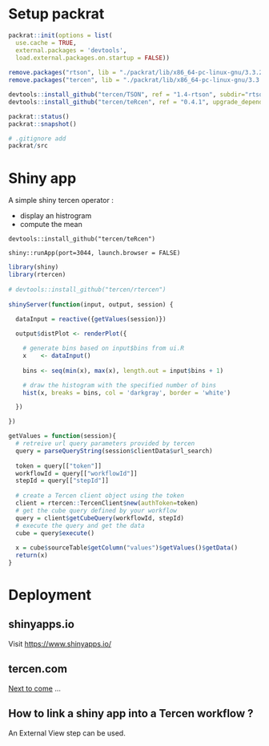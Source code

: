 # Setup packrat 

```R
packrat::init(options = list(
  use.cache = TRUE,
  external.packages = 'devtools',
  load.external.packages.on.startup = FALSE))
  
remove.packages("rtson", lib = "./packrat/lib/x86_64-pc-linux-gnu/3.3.2")
remove.packages("tercen", lib = "./packrat/lib/x86_64-pc-linux-gnu/3.3.2")

devtools::install_github("tercen/TSON", ref = "1.4-rtson", subdir="rtson", upgrade_dependencies = FALSE)
devtools::install_github("tercen/teRcen", ref = "0.4.1", upgrade_dependencies = FALSE)

packrat::status()
packrat::snapshot()

# .gitignore add
packrat/src

```

# Shiny app

A simple shiny tercen operator :
 - display an histrogram
 - compute the mean
 
```
devtools::install_github("tercen/teRcen")

shiny::runApp(port=3044, launch.browser = FALSE)
```

```R
library(shiny)
library(rtercen)
 
# devtools::install_github("tercen/rtercen")
  
shinyServer(function(input, output, session) {
  
  dataInput = reactive({getValues(session)})

  output$distPlot <- renderPlot({

    # generate bins based on input$bins from ui.R
    x    <- dataInput()
  
    bins <- seq(min(x), max(x), length.out = input$bins + 1)

    # draw the histogram with the specified number of bins
    hist(x, breaks = bins, col = 'darkgray', border = 'white')

  })

})

getValues = function(session){
  # retreive url query parameters provided by tercen
  query = parseQueryString(session$clientData$url_search)
  
  token = query[["token"]]
  workflowId = query[["workflowId"]]
  stepId = query[["stepId"]]
  
  # create a Tercen client object using the token
  client = rtercen::TercenClient$new(authToken=token)
  # get the cube query defined by your workflow
  query = client$getCubeQuery(workflowId, stepId)
  # execute the query and get the data
  cube = query$execute()
  
  x = cube$sourceTable$getColumn("values")$getValues()$getData()
  return(x)
}

```

# Deployment
## shinyapps.io

Visit https://www.shinyapps.io/

## tercen.com

[Next to come](https://tercen.com) ...

## How to link a shiny app into a Tercen workflow ?

An External View step can be used.





